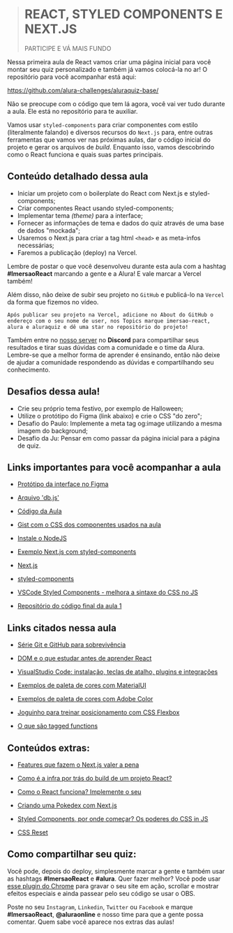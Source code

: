 > # REACT, STYLED COMPONENTS E NEXT.JS
>
> PARTICIPE E VÁ MAIS FUNDO

Nessa primeira aula de React vamos criar uma página inicial para você montar seu quiz personalizado e também já vamos colocá-la no ar! O repositório para você acompanhar está aqui:

https://github.com/alura-challenges/aluraquiz-base/

Não se preocupe com o código que tem lá agora, você vai ver tudo durante a aula. Ele está no repositório para te auxiliar.

Vamos usar `styled-components` para criar componentes com estilo (literalmente falando) e diversos recursos do `Next.js` para, entre outras ferramentas que vamos ver nas próximas aulas, dar o código inicial do projeto e gerar os arquivos de _build_. Enquanto isso, vamos descobrindo como o React funciona e quais suas partes principais.

## Conteúdo detalhado dessa aula

- Iniciar um projeto com o boilerplate do React com Next.js e styled-components;
- Criar componentes React usando styled-components;
- Implementar tema _(theme)_ para a interface;
- Fornecer as informações de tema e dados do quiz através de uma base de dados "mockada";
- Usaremos o Next.js para criar a tag html `<head>` e as meta-infos necessárias;
- Faremos a publicação (deploy) na Vercel.

Lembre de postar o que você desenvolveu durante esta aula com a hashtag **#ImersaoReact** marcando a gente e a Alura! E vale marcar a Vercel também!

Além disso, não deixe de subir seu projeto no `GitHub` e publicá-lo na `Vercel` da forma que fizemos no vídeo.

```
Após publicar seu projeto na Vercel, adicione no About do GitHub o endereço com o seu nome de user, nos Topics marque imersao-react, alura e aluraquiz e dê uma star no repositório do projeto!
```

Também entre no [nosso server](https://discord.com/invite/uSZGtDrBep?utm_source=AluraWebsite&utm_medium=imersaopage) no **Discord** para compartilhar seus resultados e tirar suas dúvidas com a comunidade e o time da Alura. Lembre-se que a melhor forma de aprender é ensinando, então não deixe de ajudar a comunidade respondendo as dúvidas e compartilhando seu conhecimento.

## Desafios dessa aula!

- Crie seu próprio tema festivo, por exemplo de Halloween;
- Utilize o protótipo do Figma (link abaixo) e crie o CSS "do zero";
- Desafio do Paulo: Implemente a meta tag og:image utilizando a mesma imagem do background;
- Desafio da Ju: Pensar em como passar da página inicial para a página de quiz.

## Links importantes para você acompanhar a aula

- [Protótipo da interface no Figma](https://www.figma.com/file/cg1MIzSRRss8ggpypQbmdD/AluraQuiz?node-id=0%3A1)

- [Arquivo 'db.js'](https://github.com/alura-challenges/aluraquiz-base/blob/v1/db.json)

- [Código da Aula](https://github.com/alura-challenges/aluraquiz-base/tree/v1)

- [Gist com o CSS dos componentes usados na aula](https://github.com/alura-challenges/aluraquiz-base/pull/1/files)

- [Instale o NodeJS](https://nodejs.org/pt-br/)

- [Exemplo Next.js com styled-components](https://github.com/vercel/next.js/tree/canary/examples/with-styled-components)

- [Next.js](https://nextjs.org/)

- [styled-components](https://styled-components.com/)

- [VSCode Styled Components - melhora a sintaxe do CSS no JS](https://marketplace.visualstudio.com/items?itemName=jpoissonnier.vscode-styled-components)

- [Repositório do código final da aula 1](https://github.com/alura-challenges/aluraquiz-base/tree/v1)

## Links citados nessa aula

- [Série Git e GitHub para sobrevivência](https://www.youtube.com/playlist?list=PLh2Y_pKOa4Uf-cUQOVNGlz_GVHx8QYoE6)

- [DOM e o que estudar antes de aprender React](https://youtu.be/QzDjdlF1BQI)

- [VisualStudio Code: instalação, teclas de atalho, plugins e integrações](https://www.alura.com.br/artigos/visualstudio-code-instalacao-teclas-de-atalho-plugins-e-integracoes)

- [Exemplos de paleta de cores com MaterialUI](https://material-ui.com/customization/color/)

- [Exemplos de paleta de cores com Adobe Color](https://color.adobe.com/trends)

- [Joguinho para treinar posicionamento com CSS Flexbox](https://flexboxfroggy.com/#pt-br)

- [O que são tagged functions](https://www.alura.com.br/artigos/tagged-template-literals)

## Conteúdos extras:

- [Features que fazem o Next.js valer a pena](https://www.youtube.com/watch?v=pb5yKjCW004)

- [Como é a infra por trás do build de um projeto React?](https://www.youtube.com/watch?v=LMCtGvLJT6c)

- [Como o React funciona? Implemente o seu](https://www.youtube.com/watch?v=5MzOCxSWrrc)

- [Criando uma Pokedex com Next.js](https://www.youtube.com/watch?v=c8mVlakBESE)

- [Styled Components, por onde começar? Os poderes do CSS in JS](https://www.youtube.com/watch?v=QdfjWRc4ySA)

- [CSS Reset](https://necolas.github.io/normalize.css/)

## Como compartilhar seu quiz:

Você pode, depois do deploy, simplesmente marcar a gente e também usar as hashtags **#ImersaoReact** e **#alura**. Quer fazer melhor? Você pode usar [esse plugin do Chrome](https://chrome.google.com/webstore/detail/screencastify-screen-vide/mmeijimgabbpbgpdklnllpncmdofkcpn) para gravar o seu site em ação, scrollar e mostrar efeitos especiais e ainda passear pelo seu código se usar o OBS.

Poste no seu `Instagram`, `Linkedin`, `Twitter` ou `Facebook` e marque **#ImersaoReact**, **@aluraonline** e nosso time para que a gente possa comentar. Quem sabe você aparece nos extras das aulas!
